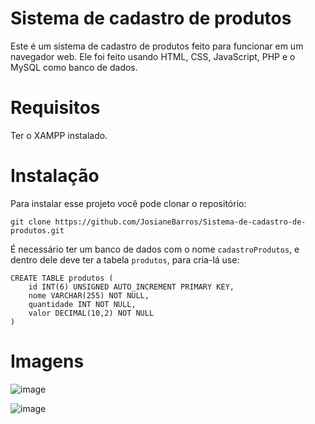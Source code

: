 # Sistema de cadastro de produtos
Este é um sistema de cadastro de produtos feito para funcionar em um navegador web. Ele foi feito usando HTML, CSS, JavaScript, PHP e o MySQL como banco de dados.

# Requisitos
Ter o XAMPP instalado.

# Instalação
Para instalar esse projeto você pode clonar o repositório:

```
git clone https://github.com/JosianeBarros/Sistema-de-cadastro-de-produtos.git
```

É necessário ter um banco de dados com o nome `cadastroProdutos`, e dentro dele deve ter a tabela `produtos`, para cria-lá use:

```
CREATE TABLE produtos (
    id INT(6) UNSIGNED AUTO_INCREMENT PRIMARY KEY,
    nome VARCHAR(255) NOT NULL,
    quantidade INT NOT NULL,
    valor DECIMAL(10,2) NOT NULL
)
```

# Imagens
![image](https://github.com/JosianeBarros/Sistema-de-cadastro-de-produtos/assets/108816336/c06e8315-9a00-4588-988a-f9960bc25be0)

![image](https://github.com/JosianeBarros/Sistema-de-cadastro-de-produtos/assets/108816336/835d10bb-8162-4fa1-a088-45bd60d9f961)
